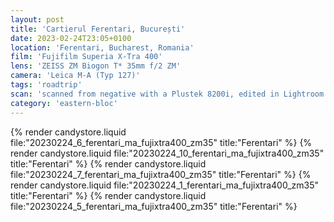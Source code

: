 ```yaml
---
layout: post
title: 'Cartierul Ferentari, București'
date: 2023-02-24T23:05+0100
location: 'Ferentari, Bucharest, Romania'
film: 'Fujifilm Superia X-Tra 400'
lens: 'ZEISS ZM Biogon T* 35mm f/2 ZM'
camera: 'Leica M-A (Typ 127)'
tags: 'roadtrip'
scan: 'scanned from negative with a Plustek 8200i, edited in Lightroom'
category: 'eastern-bloc'
---
```


{% render candystore.liquid file:"20230224_6_ferentari_ma_fujixtra400_zm35" title:"Ferentari" %}
{% render candystore.liquid file:"20230224_10_ferentari_ma_fujixtra400_zm35" title:"Ferentari" %}
{% render candystore.liquid file:"20230224_7_ferentari_ma_fujixtra400_zm35" title:"Ferentari" %}
{% render candystore.liquid file:"20230224_1_ferentari_ma_fujixtra400_zm35" title:"Ferentari" %}
{% render candystore.liquid file:"20230224_5_ferentari_ma_fujixtra400_zm35" title:"Ferentari" %}